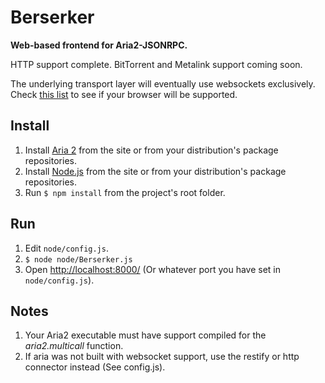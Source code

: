 Berserker
=========
**Web-based frontend for Aria2-JSONRPC.**

HTTP support complete. BitTorrent and Metalink support coming soon.

The underlying transport layer will eventually use websockets exclusively. Check [this list](https://github.com/Worlize/WebSocket-Node#browser-support) to see if your browser will be supported.

Install
-------
1. Install [Aria 2](http://aria2.sourceforge.net/) from the site or from your distribution's package repositories.
2. Install [Node.js](http://nodejs.org/) from the site or from your distribution's package repositories.
2. Run `$ npm install` from the project's root folder.
    
Run
---
1. Edit `node/config.js`.
1. `$ node node/Berserker.js`
1. Open <http://localhost:8000/> (Or whatever port you have set in `node/config.js`).

Notes
-----
1. Your Aria2 executable must have support compiled for the *aria2.multicall* function. 
1. If aria was not built with websocket support, use the restify or http connector instead (See config.js).
